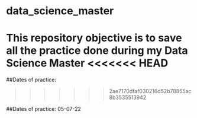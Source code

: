 # data_science_master

 This repository objective is to save all the practice done during my Data Science Master
<<<<<<< HEAD
=======

##Dates of practice:
>>>>>>> 2ae7170dfaf030216d52b78855ac8b3535513942

 ##Dates of practice:
05-07-22
